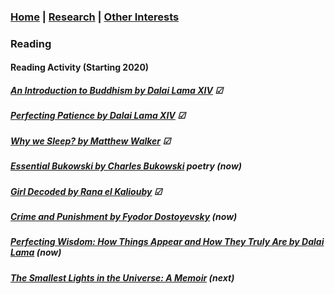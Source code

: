 ### [Home](README.md) | [Research](research_projects.md) | [Other Interests](other_interests.md)

### Reading 

#### Reading Activity (Starting 2020)

##### [An Introduction to Buddhism by Dalai Lama XIV](https://www.goodreads.com/book/show/36803955-an-introduction-to-buddhism) &#x2611;

##### [Perfecting Patience by Dalai Lama XIV](https://www.goodreads.com/book/show/39279810-perfecting-patience?ac=1&from_search=true&qid=dPOsLNbv8e&rank=2) &#9745;

##### [Why we Sleep? by Matthew Walker](https://www.goodreads.com/book/show/34466963-why-we-sleep) &#9745;

##### [Essential Bukowski by Charles Bukowski](https://www.goodreads.com/book/show/29100335-essential-bukowski?ac=1&from_search=true&qid=YicEvYv793&rank=1) *poetry* (now) 

##### [Girl Decoded by Rana el Kaliouby](https://www.goodreads.com/book/show/52701044-girl-decoded?ac=1&from_search=true&qid=njCJRFfepV&rank=1)  &#9745;

##### [Crime and Punishment by Fyodor Dostoyevsky](https://www.goodreads.com/book/show/7144.Crime_and_Punishment?ac=1&from_search=true&qid=SYYlhHu7PV&rank=1) (now)

##### [Perfecting Wisdom: How Things Appear and How They Truly Are by Dalai Lama](https://www.goodreads.com/book/show/44065569-perfecting-wisdom) (now)

##### [The Smallest Lights in the Universe: A Memoir](https://www.goodreads.com/book/show/43982439-the-smallest-lights-in-the-universe) (next)


